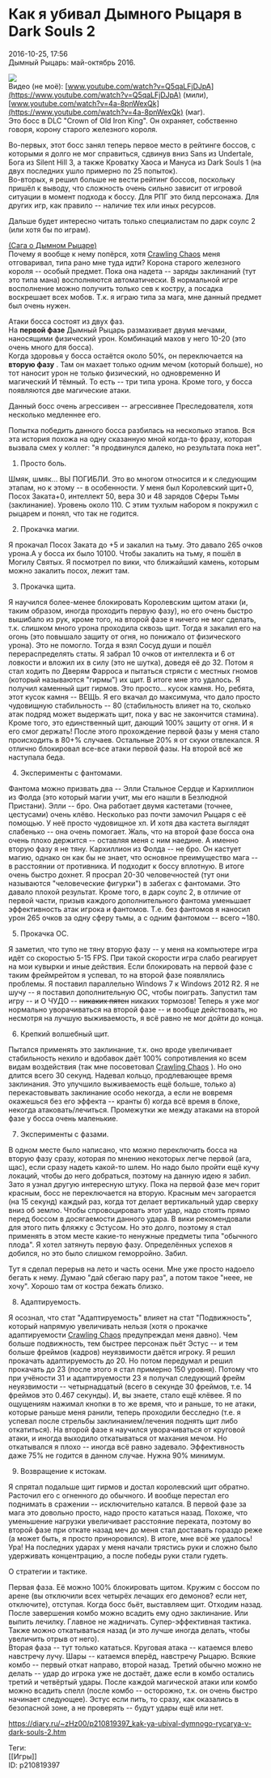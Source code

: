 Как я убивал Дымного Рыцаря в Dark Souls 2
===========================================

   
 2016-10-25, 17:56   
  Дымный Рыцарь: май-октябрь 2016.   
   
   [![](https://i.imgur.com/28Pags6l.jpg)](https://i.imgur.com/28Pags6.jpg)     
 Видео (не моё):  [www.youtube.com/watch?v=Q5qaLFjDJpA](https://www.youtube.com/watch?v=Q5qaLFjDJpA)  (мили),  [www.youtube.com/watch?v=4a-8pnWexQk](https://www.youtube.com/watch?v=4a-8pnWexQk)  (маг).   
 Это босс в DLC "Crown of Old Iron King". Он охраняет, собственно говоря, корону старого железного короля.   
   
 Во-первых, этот босс занял теперь первое место в рейтинге боссов, с которыми я долго не мог справиться, сдвинув вниз Sans из Undertale, Бога из Silent Hill 3, а также Кроватку Хаоса и Мануса из Dark Souls 1 (на двух последних ушло примерно по 25 попыток).   
 Во-вторых, я решил больше не вести рейтинг боссов, поскольку пришёл к выводу, что сложность очень сильно зависит от игровой ситуации в момент подхода к боссу. Для РПГ это билд персонажа. Для других игр, как правило -- наличие тех или иных ресурсов.   
   
 Дальше будет интересно читать только специалистам по дарк соулс 2 (или хотя бы по играм).   
   
  [(Сага о Дымном Рыцаре)](https://zHz00.diary.ru/p210819397.htm?index=1#linkmore210819397m1)      
 Почему я вообще к нему попёрся, хотя  [Crawling Chaos](http://degozaru.diary.ru "de gozaru")  меня отговаривал, типа рано мне туда идти? Корона старого железного короля -- особый предмет. Пока она надета -- заряды заклинаний (тут это типа мана) восполняются автоматически. В нормальной игре восполнение можно получить только сев к костру, а посадка воскрешает всех мобов. Т.к. я играю типа за мага, мне данный предмет был очень нужен.   
   
 Атаки босса состоят из двух фаз.   
 На  **первой фазе**  Дымный Рыцарь размахивает двумя мечами, наносящими физический урон. Комбинаций махов у него 10-20 (это очень много для босса).   
 Когда здоровья у босса остаётся около 50%, он переключается на  **вторую фазу**  . Там он махает только одним мечом (который больше), но тот наносит урон не только физический, но одновременно И магический И тёмный. То есть -- три типа урона. Кроме того, у босса появляются две магические атаки.   
   
 Данный босс очень агрессивен -- агрессивнее Преследователя, хотя несколько медленнее его.   
   
 Попытка победить данного босса разбилась на несколько этапов. Вся эта история похожа на одну сказанную мной когда-то фразу, которая вызвала смех у коллег: "я продвинулся далеко, но результата пока нет".   
   
 1. Просто боль.   
   
 Шмяк, шмяк... ВЫ ПОГИБЛИ. Это во многом относится и к следующим этапам, но к этому -- в особенности. У меня был Королевский щит+0, Посох Заката+0, интеллект 50, вера 30 и 48 зарядов Сферы Тьмы (заклинание). Уровень около 110. С этим тухлым набором я покружил с рыцарем и понял, что так не годится.   
   
 2. Прокачка магии.   
   
 Я прокачал Посох Заката до +5 и закалил на тьму. Это давало 265 очков урона.А у босса их было 10100. Чтобы закалить на тьму, я пошёл в Могилу Святых. Я посмотрел по вики, что ближайший камень, которым можно закалить посох, лежит там.   
   
 3. Прокачка щита.   
   
 Я научился более-менее блокировать Королевским щитом атаки (и, таким образом, иногда проходить первую фазу), но его очень быстро вышибало из рук, кроме того, на второй фазе я ничего не мог сделать, т.к. слишком много урона проходила сквозь щит. Тогда я закалил его на огонь (это повышало защиту от огня, но понижало от физического урона). Это не помогло. Тогда я взял Сосуд души и пошёл перераспределять статы. Я забрал 10 очков от интеллекта и 6 от ловкости и вложил их в силу (это не шутка), доведя её до 32. Потом я стал ходить по Дверям Фарроса и пытаться стрясти с местных гномов (который называются "гирмы") их щит. В итоге мне это удалось. Я получил каменный щит гирмов. Это просто... кусок камня. Но, ребята, этот кусок камня -- ВЕЩЬ. Я его вкачал до максимума, что дало просто чудовищную стабильность -- 80 (стабильность влияет на то, сколько атак подряд может выдержать щит, пока у вас не закончится стамина). Кроме того, это единственный щит, дающий 100% защиту от огня. И я его смог держать! После этого прохождение первой фазы у меня стало происходить в 80+% случаев. Остальные 20% я от скуки отвлекался. Я отлично блокировал все-все атаки первой фазы. На второй всё же наступала беда.   
   
 4. Эксперименты с фантомами.   
   
 Фантома можно призвать два -- Элли Стальное Сердце и Кархиллион из Фолда (это который магии учит, мы его нашли в Безлюдной Пристани). Элли -- бро. Она работает двумя кастетами (точнее, цестусами) очень клёво. Несколько раз почти замочил Рыцаря с её помощью. У неё просто чудовищное хп. И хотя два кастета выглядят слабенько -- она очень помогает. Жаль, что на второй фазе босса она очень плохо держится -- оставляя меня с ним наедине. А именно вторую фазу я не тяну. Кархиллион из Фолда -- не бро. Он кастует магию, однако он как бы не знает, что основное преимущество мага -- в расстоянии от противника. И подходит к боссу вплотную. В итоге очень быстро дохнет. Я просрал 20-30 человечностей (тут они называются "человеческие фигурки") в забегах с фантомами. Это давало плохой результат. Кроме того, в дарк соулс 2, в отличие от первой части, призыв каждого дополнительного фантома уменьшает эффективность атак игрока и фантомов. Т.е. без фантомов я наносил урон 265 очков за одну сферу тьмы, а с одним фантомом -- всего ~180.   
   
 5. Прокачка ОС.   
   
 Я заметил, что тупо не тяну вторую фазу -- у меня на компьютере игра идёт со скоростью 5-15 FPS. При такой скорости игра слабо реагирует на мои кувырки и иные действия. Если блокировать на первой фазе с таким фреймрейтом я успевал, то на второй фазе появлялись проблемы. Я поставил параллельно Windows 7 к Windows 2012 R2. Я не шучу -- я поставил дополнительную ОС, чтобы поиграть. Запустил там игру -- и О ЧУДО --  ~~никаких пятен~~  никаких тормозов! Теперь я уже мог нормально уворачиваться на второй фазе -- и вообще действовать, но несмотря на лучшую выживаемость, я всё равно не мог дойти до конца.   
   
 6. Крепкий волшебный щит.   
   
 Пытался применять это заклинание, т.к. оно вроде увеличивает стабильность нехило и вдобавок даёт 100% сопротивления ко всем видам воздействия (так мне посоветовал  [Crawling Chaos](http://degozaru.diary.ru "de gozaru")  ). Но оно длится всего 30 секунд. Надевал кольцо, продлевающее время заклинания. Это улучшило выживаемость ещё больше, только а) перекастовывать заклинание особо некогда, а если не вовремя окажешься без его эффекта -- кранты б) когда всё время в блоке, некогда атаковать/лечиться. Промежутки же между атаками на второй фазе у босса очень маленькие.   
   
 7. Эксперименты с фазами.   
   
 В одном месте было написано, что можно переключить босса на вторую фазу сразу, которая по мнению некоторых легче первой (ага, щас), если сразу надеть какой-то шлем. Но надо было пройти ещё кучу локаций, чтобы до него добраться, поэтому на данную идею я забил. Зато я узнал другую интересную штуку. Пока на первой фазе меч горит красным, босс не переключается на вторую. Красным меч загорается (на 15 секунд) каждый раз, когда тот делает вертикальный удар сверху вниз об землю. Чтобы спровоцировать этот удар, надо стоять прямо перед боссом в досягаемости данного удара. В вики рекомендовали для этого пить фляжку с Эстусом. Но это долго, поэтому я стал применять в этом месте какие-то ненужные предметы типа "обычного плода". Я хотел затянуть первую фазу. Определённых успехов я добился, но это было слишком геморройно. Забил.   
   
 Тут я сделал перерыв на лето и часть осени. Мне уже просто надоело бегать к нему. Думаю "дай сбегаю пару раз", а потом такое "неее, не хочу". Хорошо там от костра бежать близко.   
   
 8. Адаптируемость.   
   
 Я осознал, что стат "Адаптируемость" влияет на стат "Подвижность", который напрямую увеличивать нельзя (хотя о прокачке адаптируемости  [Crawling Chaos](http://degozaru.diary.ru "de gozaru")  предупреждал меня давно). Чем больше подвижность, тем быстрее персонаж пьёт Эстус -- и тем больше фреймов (кадров) неуязвимости даётся игроку. Я решил прокачать адаптируемость до 20. Но потом передумал и решил прокачать до 23 (после этого я стал примерно 150 уровня). Потому что при учёности 31 и адаптируемости 23 я получал следующий фрейм неуязвимости -- четырнадцатый (всего в секунде 30 фреймов, т.е. 14 фреймов это 0.467 секунды). И, вы знаете, стало ещё клёвее. Я по ощущениям нажимал кнопки в то же время, что и раньше, то не атаки, которые раньше меня ранили, теперь проходили бесследно (т.е. я успевал после стрельбы заклинанием/лечения поднять щит либо откатиться). На второй фазе я научился уворачиваться от круговой атаки, и иногда выходило откатываться от махания мечом. Но откатывался я плохо -- иногда всё равно задевало. Эффективность даже 75% не годится в данном случае. Нужна 90% минимум.   
   
 9. Возвращение к истокам.   
   
 Я спрятал подальше щит гирмов и достал королевский щит обратно. Расточил его с огненного до обычного. И вообще перестал его поднимать в сражении -- исключительно катался. В первой фазе за мага это довольно просто, надо просто кататься назад. Похоже, что уменьшение нагрузки увеличивает расстояние переката, поэтому во второй фазе при откате назад меч до меня стал доставать гораздо реже (а может быть, я просто приноровился). В итоге, мне всё же удалось! Ура! На последних ударах у меня начали трястись руки и сложно было удерживать концентрацию, а после победы руки стали гудеть.   
   
 О стратегии и тактике.   
   
 Первая фаза. Её можно 100% блокировать щитом. Кружим с боссом по арене (вы отключили всех четырёх лечащих его демонов? если нет, отключите), отступая. Когда босс бьёт, выставляем щит. Отходим назад. После завершения комбо можно всадить ему одно заклинание. Или выпить лечилку. Главное не жадничать. Супер-эффективная тактика. Также можно откатываться назад (и это лучше иногда делать, чтобы увеличить отрыв от него).   
 Вторая фаза -- тут только кататься. Круговая атака -- катаемся влево навстречу лучу. Шары -- катаемся вперёд, навстречу Рыцарю. Всякие комбо -- первый откат направо, второй назад. Третий обычно можно не делать -- удар до игрока уже не достаёт, даже если в комбо остались третий и четвёртый удары. После каждой магической атаки или комбо можно всадить спелл (после комбо -- осторожно, т.к. он очень быстро начинает следующее). Эстус если пить, то сразу, как оказались в безопасной зоне, а не проверять -- будут удары ещё или нет.     
    
 <https://diary.ru/~zHz00/p210819397_kak-ya-ubival-dymnogo-rycarya-v-dark-souls-2.htm>   
   
 Теги:   
 [[Игры]]   
 ID: p210819397
